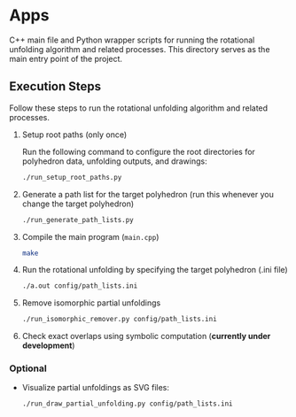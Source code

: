 # Apps
C++ main file and Python wrapper scripts for running the rotational unfolding algorithm and related processes.
This directory serves as the main entry point of the project.

## Execution Steps
Follow these steps to run the rotational unfolding algorithm and related processes.

1. Setup root paths (only once)

    Run the following command to configure the root directories for polyhedron data, unfolding outputs, and drawings:
    ```bash
    ./run_setup_root_paths.py
    ```

2. Generate a path list for the target polyhedron (run this whenever you change the target polyhedron)

    ```bash
    ./run_generate_path_lists.py
    ```

3. Compile the main program (`main.cpp`)

    ```bash
    make
    ```

4. Run the rotational unfolding by specifying the target polyhedron (.ini file)

    ```bash
    ./a.out config/path_lists.ini
    ```

5. Remove isomorphic partial unfoldings

    ```bash
    ./run_isomorphic_remover.py config/path_lists.ini
    ```

6. Check exact overlaps using symbolic computation (**currently under development**)


### Optional
- Visualize partial unfoldings as SVG files:
    ```bash
    ./run_draw_partial_unfolding.py config/path_lists.ini
    ```
